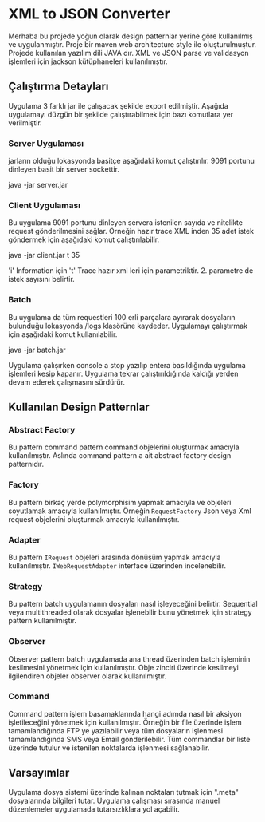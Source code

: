# XML to JSON Converter
Merhaba bu projede yoğun olarak design patternlar yerine göre kullanılmış ve uygulanmıştır. Proje bir maven web architecture style ile oluşturulmuştur. Projede kullanılan yazılım dili JAVA dır.
XML ve JSON parse ve validasyon işlemleri için jackson kütüphaneleri kullanılmıştır.

## Çalıştırma Detayları
Uygulama 3 farklı jar ile çalışacak şekilde export edilmiştir. Aşağıda uygulamayı düzgün bir şekilde çalıştırabilmek için bazı komutlara yer verilmiştir.

### Server Uygulaması
jarların olduğu lokasyonda basitçe aşağıdaki komut çalıştırılır. 9091 portunu dinleyen basit bir server sockettir.

java -jar server.jar

### Client Uygulaması
Bu uygulama 9091 portunu dinleyen servera istenilen sayıda ve nitelikte request gönderilmesini sağlar. Örneğin hazır trace XML inden 35 adet istek göndermek için aşağıdaki komut çalıştırılabilir. 

java -jar client.jar t 35

'i' Information için 't' Trace hazır xml leri için parametriktir. 2. parametre de istek sayısını belirtir.

### Batch
Bu uygulama da tüm requestleri 100 erli parçalara ayırarak dosyaların bulunduğu lokasyonda /logs klasörüne kaydeder. Uygulamayı çalıştırmak için aşağıdaki komut kullanılabilir.

java -jar batch.jar

Uygulama çalışırken console a stop yazılıp entera basıldığında uygulama işlemleri kesip kapanır. Uygulama tekrar çalıştırıldığında kaldığı yerden devam ederek çalışmasını sürdürür.


## Kullanılan Design Patternlar
### Abstract Factory
Bu pattern command pattern command objelerini oluşturmak amacıyla kullanılmıştır. Aslında command pattern a ait abstract factory design patternıdır.
### Factory
Bu pattern birkaç yerde polymorphisim yapmak amacıyla ve objeleri soyutlamak amacıyla kullanılmıştır. Örneğin `RequestFactory` Json veya Xml request objelerini oluşturmak amacıyla kullanılmıştır.
### Adapter
Bu pattern `IRequest` objeleri arasında dönüşüm yapmak amacıyla kullanılmıştır. `IWebRequestAdapter` interface üzerinden incelenebilir.
### Strategy
Bu pattern batch uygulamanın dosyaları nasıl işleyeceğini belirtir. Sequential veya multithreaded olarak dosyalar işlenebilir bunu yönetmek için strategy pattern kullanılmıştır.
### Observer
Observer pattern batch uygulamada ana thread üzerinden batch işleminin kesilmesini yönetmek için kullanılmıştır. Obje zinciri üzerinde kesilmeyi ilgilendiren objeler observer olarak kullanılmıştır.
### Command
Command pattern işlem basamaklarında hangi adımda nasıl bir aksiyon işletileceğini yönetmek için kullanılmıştır. Örneğin bir file üzerinde işlem tamamlandığında FTP ye yazılabilir veya tüm dosyaların işlenmesi tamamlandığında SMS veya Email gönderilebilir.
Tüm commandlar bir liste üzerinde tutulur ve istenilen noktalarda işlenmesi sağlanabilir.

## Varsayımlar
Uygulama dosya sistemi üzerinde kalınan noktaları tutmak için ".meta" dosyalarında bilgileri tutar.
Uygulama çalışması sırasında manuel düzenlemeler uygulamada tutarsızlıklara yol açabilir.
 
